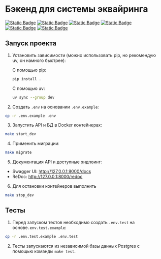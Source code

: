# Бэкенд для системы эквайринга

[![Static Badge](https://img.shields.io/badge/python-3670A0?style=for-the-badge&logo=python&logoColor=ffdd54)](https://www.python.org)
[![Static Badge](https://img.shields.io/badge/FastAPI-005571?style=for-the-badge&logo=fastapi)](https://fastapi.tiangolo.com/)
[![Static Badge](https://img.shields.io/badge/-Swagger-%23Clojure?style=for-the-badge&logo=swagger&logoColor=white)](https://swagger.io)
[![Static Badge](https://img.shields.io/badge/postgresql-4169e1?style=for-the-badge&logo=postgresql&logoColor=white)](https://www.postgresql.org)
[![Static Badge](https://img.shields.io/badge/-SQLAlchemy-ffd54?style=for-the-badge&logo=sqlalchemy&logoColor=white)](https://www.sqlalchemy.org/)
[![Static Badge](https://img.shields.io/badge/docker-257bd6?style=for-the-badge&logo=docker&logoColor=white)](https://www.docker.com/)


## Запуск проекта
1. Установить зависимости (можно использовать pip, но рекомендую uv, он намного быстрее): 

   С помощью pip:
   ```bash
   pip install . 
   ```

   С помощью uv:
   ```bash
   uv sync --group dev
   ```

2. Создать `.env` на основании `.env.example`:

```bash
cp -r .env.example .env
```

3. Запустить API и БД в Docker контейнерах:
```bash
make start_dev
```

4. Применить миграции:
```bash
make migrate
```

5. Документация API и доступные эндпоинт:
* Swagger UI: http://127.0.0.1:8000/docs
* ReDoc: http://127.0.0.1:8000/redoc

6. Для остановки контейнеров выполнить
```bash
make stop_dev
```

## Тесты
1. Перед запуском тестов необходимо создать `.env.test` на основе`.env.test.example`:
```bash
cp -r .env.test.example .env.test
```

2. Тесты запускаются из независимой базы данных Postgres с помощью команды `make test`.
